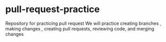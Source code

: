 # pull-request-practice
Repository for practicing pull request
We will practice creating branches , making changes , creating pull requests, reviewing code, and merging changes
